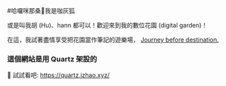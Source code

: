 #哈囉咪那桑👋我是咖灰狐

或是叫我胡 (Hu)、hann 都可以！歡迎來到我的數位花園 (digital garden)！

在這，我試著盡情享受把花園當作筆記的遊樂場， [Journey before destination.](https://aliabdaal.com/journey-before-destination/)

### 這個網站是用 Quartz 架設的

🔗 試試看吧: https://quartz.jzhao.xyz/
